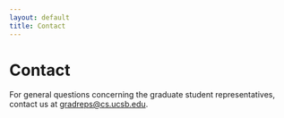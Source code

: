 ```yaml
---
layout: default
title: Contact 
---
```


Contact
=======

For general questions concerning the graduate student representatives, contact us at gradreps@cs.ucsb.edu.
